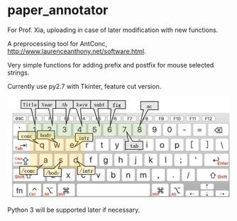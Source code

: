 # paper_annotator
For Prof. Xia, uploading in case of later modification with new functions.

A preprocessing tool for AntConc, http://www.laurenceanthony.net/software.html.

Very simple functions for adding prefix and postfix for mouse selected strings.

Currently use py2.7 with Tkinter, feature cut version.

![shortcut](/shortcut.png)

Python 3 will be supported later if necessary. 
